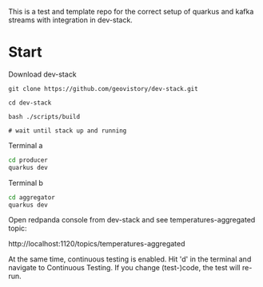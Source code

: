 This is a test and template repo for the correct setup of quarkus and kafka streams with integration in dev-stack.

# Start

Download dev-stack

```text
git clone https://github.com/geovistory/dev-stack.git

cd dev-stack

bash ./scripts/build

# wait until stack up and running
```

Terminal a

```bash
cd producer
quarkus dev
```

Terminal b

```bash
cd aggregator
quarkus dev
```

Open redpanda console from dev-stack and see temperatures-aggregated topic:

http://localhost:1120/topics/temperatures-aggregated

At the same time, continuous testing is enabled. Hit 'd' in the terminal and navigate to Continuous Testing.
If you change (test-)code, the test will re-run. 
